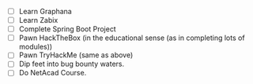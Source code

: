 - [ ] Learn Graphana
- [ ] Learn Zabix
- [ ] Complete Spring Boot Project
- [ ] Pawn HackTheBox (in the educational sense (as in completing lots of modules))
- [ ] Pawn TryHackMe (same as above)
- [ ] Dip feet into bug bounty waters.
- [ ] Do NetAcad Course.